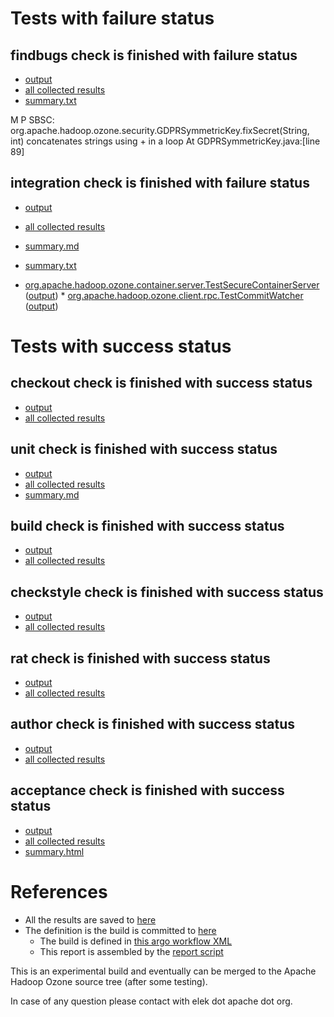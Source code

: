 # Tests with failure status

## findbugs check is finished with failure status

   * [output](https://raw.githubusercontent.com/elek/ozone-ci/master/pr/pr-hdds-2014-pxrq9/findbugs/output.log)
   * [all collected results](https://github.com/elek/ozone-ci/tree/master/pr/pr-hdds-2014-pxrq9/findbugs)
   * [summary.txt](https://github.com/elek/ozone-ci/tree/master/pr/pr-hdds-2014-pxrq9/findbugs/summary.txt)

M P SBSC: org.apache.hadoop.ozone.security.GDPRSymmetricKey.fixSecret(String, int) concatenates strings using + in a loop  At GDPRSymmetricKey.java:[line 89]

## integration check is finished with failure status

   * [output](https://raw.githubusercontent.com/elek/ozone-ci/master/pr/pr-hdds-2014-pxrq9/integration/output.log)
   * [all collected results](https://github.com/elek/ozone-ci/tree/master/pr/pr-hdds-2014-pxrq9/integration)
   * [summary.md](https://github.com/elek/ozone-ci/tree/master/pr/pr-hdds-2014-pxrq9/integration/summary.md)
   * [summary.txt](https://github.com/elek/ozone-ci/tree/master/pr/pr-hdds-2014-pxrq9/integration/summary.txt)

 * [org.apache.hadoop.ozone.container.server.TestSecureContainerServer](hadoop-ozone/integration-test/org.apache.hadoop.ozone.container.server.TestSecureContainerServer.txt) ([output](hadoop-ozone/integration-test/org.apache.hadoop.ozone.container.server.TestSecureContainerServer-output.txt/\n)) * [org.apache.hadoop.ozone.client.rpc.TestCommitWatcher](hadoop-ozone/integration-test/org.apache.hadoop.ozone.client.rpc.TestCommitWatcher.txt) ([output](hadoop-ozone/integration-test/org.apache.hadoop.ozone.client.rpc.TestCommitWatcher-output.txt/\n))



# Tests with success status

## checkout check is finished with success status

   * [output](https://raw.githubusercontent.com/elek/ozone-ci/master/pr/pr-hdds-2014-pxrq9/checkout/output.log)
   * [all collected results](https://github.com/elek/ozone-ci/tree/master/pr/pr-hdds-2014-pxrq9/checkout)


## unit check is finished with success status

   * [output](https://raw.githubusercontent.com/elek/ozone-ci/master/pr/pr-hdds-2014-pxrq9/unit/output.log)
   * [all collected results](https://github.com/elek/ozone-ci/tree/master/pr/pr-hdds-2014-pxrq9/unit)
   * [summary.md](https://github.com/elek/ozone-ci/tree/master/pr/pr-hdds-2014-pxrq9/unit/summary.md)




## build check is finished with success status

   * [output](https://raw.githubusercontent.com/elek/ozone-ci/master/pr/pr-hdds-2014-pxrq9/build/output.log)
   * [all collected results](https://github.com/elek/ozone-ci/tree/master/pr/pr-hdds-2014-pxrq9/build)


## checkstyle check is finished with success status

   * [output](https://raw.githubusercontent.com/elek/ozone-ci/master/pr/pr-hdds-2014-pxrq9/checkstyle/output.log)
   * [all collected results](https://github.com/elek/ozone-ci/tree/master/pr/pr-hdds-2014-pxrq9/checkstyle)


## rat check is finished with success status

   * [output](https://raw.githubusercontent.com/elek/ozone-ci/master/pr/pr-hdds-2014-pxrq9/rat/output.log)
   * [all collected results](https://github.com/elek/ozone-ci/tree/master/pr/pr-hdds-2014-pxrq9/rat)


## author check is finished with success status

   * [output](https://raw.githubusercontent.com/elek/ozone-ci/master/pr/pr-hdds-2014-pxrq9/author/output.log)
   * [all collected results](https://github.com/elek/ozone-ci/tree/master/pr/pr-hdds-2014-pxrq9/author)


## acceptance check is finished with success status

   * [output](https://raw.githubusercontent.com/elek/ozone-ci/master/pr/pr-hdds-2014-pxrq9/acceptance/output.log)
   * [all collected results](https://github.com/elek/ozone-ci/tree/master/pr/pr-hdds-2014-pxrq9/acceptance)
   * [summary.html](https://elek.github.io/ozone-ci/pr/pr-hdds-2014-pxrq9/acceptance/summary.html)




# References

 * All the results are saved to [here](https://github.com/elek/ozone-ci/tree/master/pr/pr-hdds-2014-pxrq9/)
 * The definition is the build is committed to [here](https://github.com/elek/argo-ozone)
    * The build is defined in [this argo workflow XML](https://github.com/elek/argo-ozone/blob/master/ozone-build.yaml)
    * This report is assembled by the [report script](https://github.com/elek/argo-ozone/blob/master/scripts/report.sh)

This is an experimental build and eventually can be merged to the Apache Hadoop Ozone source tree (after some testing).

In case of any question please contact with elek dot apache dot org.
